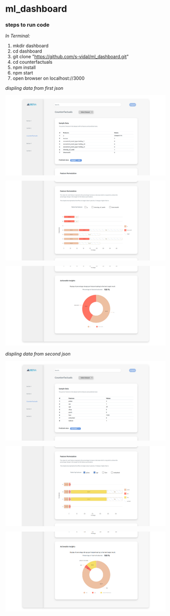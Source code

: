 # ml_dashboard

### steps to run code

_In Terminal:_

1.  mkdir dashboard
2.  cd dashboard
3.  git clone "https://github.com/s-vidal/ml_dashboard.git"
4.  cd counterfactuals
5.  npm install
6.  npm start
7.  open browser on localhost://3000

_displing data from first json_

![alt text](./counterfactuals/demo/dataset1_1.png)

![alt text](./counterfactuals/demo/dataset1_2.png)

![alt text](./counterfactuals/demo/dataset1_3.png)

_displing data from second json_

![alt text](./counterfactuals/demo/dataset2_1.png)

![alt text](./counterfactuals/demo/dataset2_2.png)

![alt text](./counterfactuals/demo/dataset2_3.png)
